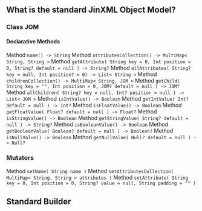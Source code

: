 ## What is the standard JinXML Object Model?

### Class JOM

#### Declarative Methods

Method ```name() -> String```
Method ```attributesCollection() -> MultiMap< String, String >```
Method ```getAttribute( String key = 0, Int position = 0, String? default = null ) -> String?```
Method ```allAttributes( String? key = null, Int position? = 0) -> List< String >```
Method ```childrenCollection() -> MultiMap< String, JOM >```
Method ```getChild( String key = "", Int position = 0, JOM? default = null ) -> JOM?```
Method ```allChildren( String? key = null, Int? position = null ) -> List< JOM >```
Method ```isIntValue() -> Boolean```
Method ```getIntValue( Int? default = null ) -> Int?```
Method ```isFloatValue() -> Boolean```
Method ```getFloatValue( Float? default = null ) -> Float?```
Method ```isStringValue() -> Boolean```
Method ```getStringValue( String? default = null ) -> String?```
Method ```isBooleanValue() -> Boolean```
Method ```getBooleanValue( Boolean? default = null ) -> Boolean?```
Method ```isNullValue() -> Boolean```
Method ```getNullValue( Null? default = null ) -> Null?```

### Mutators 

Method ```setName( String name )```
Method ```setAttributesCollection( MultiMap< String, String > attributes )```
Method ```setAttribute( String key = 0, Int position = 0, String? value = null, String padding = "" )```

## Standard Builder
